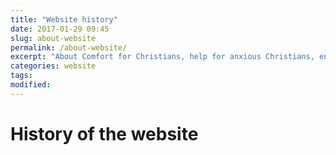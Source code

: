 ```yaml
---
title: "Website history"
date: 2017-01-29 09:45
slug: about-website
permalink: /about-website/
excerpt: "About Comfort for Christians, help for anxious Christians, encouragement, resources, writings on faith"
categories: website
tags:
modified: 
---
```

# History of the website
